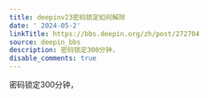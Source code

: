 ```yaml
---
title: deepinv23密码锁定如何解除
date: ' 2024-05-2'
linkTitle: https://bbs.deepin.org/zh/post/272704
source: deepin_bbs
description: 密码锁定300分钟，
disable_comments: true
---
```

密码锁定300分钟，
